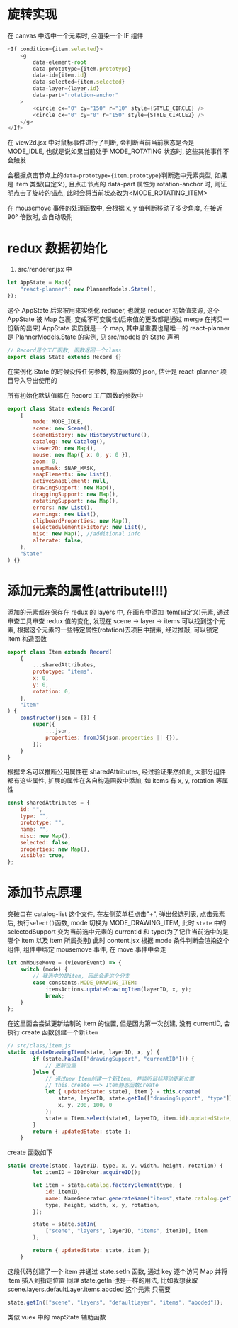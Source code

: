 # 旋转实现

在 canvas 中选中一个元素时, 会渲染一个 IF 组件

```javascript
<If condition={item.selected}>
    <g
        data-element-root
        data-prototype={item.prototype}
        data-id={item.id}
        data-selected={item.selected}
        data-layer={layer.id}
        data-part="rotation-anchor"
    >
        <circle cx="0" cy="150" r="10" style={STYLE_CIRCLE} />
        <circle cx="0" cy="0" r="150" style={STYLE_CIRCLE2} />
    </g>
</If>
```

在 view2d.jsx 中对鼠标事件进行了判断, 会判断当前当前状态是否是 MODE_IDLE, 也就是说如果当前处于 MODE_ROTATING 状态时, 这些其他事件不会触发

会根据点击节点上的`data-prototype={item.prototype}`判断选中元素类型, 如果是 item 类型(自定义), 且点击节点的 data-part 属性为 rotation-anchor 时, 则证明点击了旋转的锚点, 此时会将当前状态改为<MODE_ROTATING_ITEM>

在 mousemove 事件的处理函数中, 会根据 x, y 值判断移动了多少角度, 在接近 90° 倍数时, 会自动吸附

# redux 数据初始化

1. src/renderer.jsx 中

```javascript
let AppState = Map({
    "react-planner": new PlannerModels.State(),
});
```

这个 AppState 后来被用来实例化 reducer, 也就是 reducer 初始值来源, 这个 AppState 被 Map 包裹, 变成不可变属性(后来值的更改都是通过 merge 在拷贝一份新的出来)
AppState 实质就是一个 map, 其中最重要也是唯一的 react-planner 是 PlannerModels.State 的实例, 见 src/models 的 State 声明

```javascript
// Record是个工厂函数, 函数返回一个class
export class State extends Record {}
```

在实例化 State 的时候没传任何参数, 构造函数的 json, 估计是 react-planner 项目导入导出使用的

所有初始化默认值都在 Record 工厂函数的参数中

```javascript
export class State extends Record(
    {
        mode: MODE_IDLE,
        scene: new Scene(),
        sceneHistory: new HistoryStructure(),
        catalog: new Catalog(),
        viewer2D: new Map(),
        mouse: new Map({ x: 0, y: 0 }),
        zoom: 0,
        snapMask: SNAP_MASK,
        snapElements: new List(),
        activeSnapElement: null,
        drawingSupport: new Map(),
        draggingSupport: new Map(),
        rotatingSupport: new Map(),
        errors: new List(),
        warnings: new List(),
        clipboardProperties: new Map(),
        selectedElementsHistory: new List(),
        misc: new Map(), //additional info
        alterate: false,
    },
    "State"
) {}
```

# 添加元素的属性(attribute!!!)

添加的元素都在保存在 redux 的 layers 中, 在画布中添加 item(自定义)元素, 通过审查工具审查 redux 值的变化, 发现在 scene -> layer -> items 可以找到这个元素, 根据这个元素的一些特定属性(rotation)去项目中搜索, 经过推敲, 可以锁定 Item 构造函数

```javascript
export class Item extends Record(
    {
        ...sharedAttributes,
        prototype: "items",
        x: 0,
        y: 0,
        rotation: 0,
    },
    "Item"
) {
    constructor(json = {}) {
        super({
            ...json,
            properties: fromJS(json.properties || {}),
        });
    }
}
```

根据命名可以推断公用属性在 sharedAttributes, 经过验证果然如此, 大部分组件都有这些属性, 扩展的属性在各自构造函数中添加, 如 items 有 x, y, rotation 等属性

```javascript
const sharedAttributes = {
    id: "",
    type: "",
    prototype: "",
    name: "",
    misc: new Map(),
    selected: false,
    properties: new Map(),
    visible: true,
};
```

# 添加节点原理

突破口在 catalog-list 这个文件, 在左侧菜单栏点击"+", 弹出候选列表, 点击元素后, 执行`select()`函数, mode 切换为 MODE_DRAWING_ITEM, 此时 `state` 中的 selectedSupport 变为当前选中元素的 currentId 和 type(为了记住当前选中的是哪个 item 以及 item 所属类别)
此时 content.jsx 根据 mode 条件判断会渲染<View2D />这个组件, 组件中绑定 mousemove 事件, 在 move 事件中会走

```javascript
let onMouseMove = (viewerEvent) => {
    switch (mode) {
        // 我选中的是item, 因此会走这个分支
        case constants.MODE_DRAWING_ITEM:
            itemsActions.updateDrawingItem(layerID, x, y);
            break;
    }
};
```

在这里面会尝试更新绘制的 item 的位置, 但是因为第一次创建, 没有 currentID, 会执行 create 函数创建一个新`item`

```javascript
// src/class/item.js
static updateDrawingItem(state, layerID, x, y) {
        if (state.hasIn(["drawingSupport", "currentID"])) {
            // 更新位置
        }else {
            // 通过new Item创建一个新Item, 并监听鼠标移动更新位置
            // this.create ==> Item静态函数create
            let { updatedState: stateI, item } = this.create(
                state, layerID, state.getIn(["drawingSupport", "type"]),
                x, y, 200, 100, 0
            );
            state = Item.select(stateI, layerID, item.id).updatedState;
        }
        return { updatedState: state };
    }
```

create 函数如下

```javascript
static create(state, layerID, type, x, y, width, height, rotation) {
        let itemID = IDBroker.acquireID();

        let item = state.catalog.factoryElement(type, {
            id: itemID,
            name: NameGenerator.generateName("items",state.catalog.getIn(["elements", type, "info", "title"])),
            type, height, width, x, y, rotation,
        });

        state = state.setIn(
            ["scene", "layers", layerID, "items", itemID], item
        );

        return { updatedState: state, item };
    }
```

这段代码创建了一个 item 并通过 state.setIn 函数, 通过 key 逐个访问 Map 并将 item 插入到指定位置
同理 state.getIn 也是一样的用法, 比如我想获取 scene.layers.defaultLayer.items.abcded 这个元素
只需要

```javascript
state.getIn(["scene", "layers", "defaultLayer", "items", "abcded"]);
```

类似 vuex 中的 mapState 辅助函数
